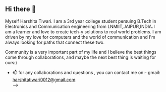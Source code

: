 ## Hi there 👋
 Myself Harshita Tiwari. I am a 3rd year college student persuing B.Tech in Electronics and Communication engineering from LNMIIT,JAIPUR,INDIA.
 I am a learner and love to create tech-y solutions to real world problems. I am driven by my love for computers and the world of communication and I'm always looking for paths that connect these two.

 Community is a very important part of my life and I believe the best things come through collaborations, and maybe the next best thing is waiting for ours:)
- 📫 for any collaborations and questions , you can contact me on:- gmail: harshitatiwari0012@gmail.com  
-->
